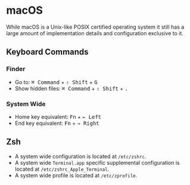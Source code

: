 macOS
=====

While macOS is a Unix-like POSIX certified operating system it still has a large
amount of implementation details and configuration exclusive to it.

Keyboard Commands
-----------------

### Finder

- Go to: <kbd>⌘ Command</kbd> + <kbd>⇧ Shift</kbd> + <kbd>G</kbd>
- Show hidden files: <kbd>⌘ Command</kbd> + <kbd>⇧ Shift</kbd> + <kbd>.</kbd>

### System Wide

- Home key equivalent: <kbd>Fn</kbd> + <kbd>← Left</kbd>
- End key equivalent: <kbd>Fn</kbd> + <kbd>→ Right</kbd>

Zsh
---

- A system wide configuration is located at `/etc/zshrc`.
- A system wide `Terminal.app` specific supplemental configuration is located at
  `/etc/zshrc_Apple_Terminal`.
- A system wide profile is located at `/etc/zprofile`.
